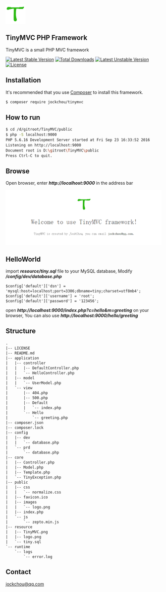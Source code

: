 ![logo](./resource/logo.png)

## TinyMVC PHP Framework
TinyMVC is a small PHP MVC framework

[![Latest Stable Version](https://poser.pugx.org/jockchou/tinymvc/v/stable)](https://packagist.org/packages/jockchou/tinymvc)
[![Total Downloads](https://poser.pugx.org/jockchou/tinymvc/downloads)](https://packagist.org/packages/jockchou/tinymvc)
[![Latest Unstable Version](https://poser.pugx.org/jockchou/tinymvc/v/unstable)](https://packagist.org/packages/jockchou/tinymvc)
[![License](https://poser.pugx.org/jockchou/tinymvc/license)](https://packagist.org/packages/jockchou/tinymvc)


## Installation

It's recommended that you use [Composer](https://getcomposer.org/) to install this framework.

```bash
$ composer require jockchou/tinymvc
```

## How to run

```bash
$ cd /d/gitroot/TinyMVC/public
$ php -S localhost:9000
PHP 5.6.16 Development Server started at Fri Sep 23 16:33:52 2016
Listening on http://localhost:9000
Document root is D:\gitroot\TinyMVC\public
Press Ctrl-C to quit.
```

## Browse
Open browser, enter ***http://localhost:9000*** in the address bar

![logo](./resource/TinyMVC.png)

## HelloWorld

import ***resource/tiny.sql*** file to your MySQL database, Modify ***/config/dev/database.php***

```
$config['default']['dsn'] = 'mysql:host=localhost;port=3306;dbname=tiny;charset=utf8mb4';
$config['default']['username'] = 'root';
$config['default']['password'] = '123456';
```

open ***http://localhost:9000/index.php?c=hello&m=greeting*** on your browser, You can also use ***http://localhost:9000/hello/greeting***

## Structure

```
.
|-- LICENSE
|-- README.md
|-- application
|   |-- controller
|   |   |-- DefaultController.php
|   |   `-- HelloController.php
|   |-- model
|   |   `-- UserModel.php
|   `-- view
|       |-- 404.php
|       |-- 500.php
|       |-- Default
|       |   `-- index.php
|       `-- Hello
|           `-- greeting.php
|-- composer.json
|-- composer.lock
|-- config
|   |-- dev
|   |   `-- database.php
|   `-- prd
|       `-- database.php
|-- core
|   |-- Controller.php
|   |-- Model.php
|   |-- Template.php
|   `-- TinyException.php
|-- public
|   |-- css
|   |   `-- normalize.css
|   |-- favicon.ico
|   |-- images
|   |   `-- logo.png
|   |-- index.php
|   `-- js
|       `-- zepto.min.js
|-- resource
|   |-- TinyMVC.png
|   |-- logo.png
|   `-- tiny.sql
`-- runtime
    `-- logs
        `-- error.log
```

## Contact

jockchou@qq.com